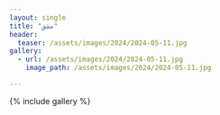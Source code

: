```yaml
---
layout: single
title: "مشق"
header:
  teaser: /assets/images/2024/2024-05-11.jpg
gallery:
  - url: /assets/images/2024/2024-05-11.jpg
    image_path: /assets/images/2024/2024-05-11.jpg 

---
```


{% include gallery %}
